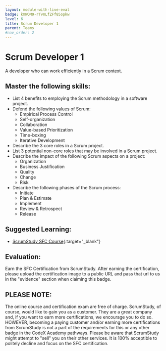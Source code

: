 ```yaml
---
layout: module-with-live-eval
badge: kmWOM9-rTvmLfZFf85opkw
level: 6
title: Scrum Developer 1
parent: Teams
#nav_order: 2
---
```

# Scrum Developer 1

A developer who can work efficiently in a Scrum context.

## Master the following skills:

* List 4 benefits to employing the Scrum methodology in a software project.
* Defend the following values of Scrum:
  - Empirical Process Control
  - Self-organization
  - Collaboration
  - Value-based Prioritization
  - Time-boxing
  - Iterative Development
* Describe the 3 core roles in a Scrum project.
* List 3 potential non-core roles that may be involved in a Scrum project.
* Describe the impact of the following Scrum aspects on a project:
  - Organization
  - Business Justification
  - Quality
  - Change
  - Risk
* Describe the following phases of the Scrum process:
  - Initiate
  - Plan & Estimate
  - Implement
  - Review & Retrospect
  - Release

## Suggested Learning:

* [ScrumStudy SFC Course](https://www.scrumstudy.com/certification/scrum-fundamentals-certified){:target="_blank"}

## Evaluation:

Earn the SFC Certification from ScrumStudy. After earning the certification, please upload the certification image to a public URL and pass that url to us in the "evidence" section when claiming this badge.

## PLEASE NOTE:

The online course and certification exam are free of charge. ScrumStudy, of course, would like to gain you as a customer. They are a great company and, if you want to earn more certifications, we encourage you to do so. HOWEVER, becoming a paying customer and/or earning more certifications from ScrumStudy is not a part of the requirements for this or any other badge in the CodeX Academy pathways. Please be aware that ScrumStudy might attempt to "sell" you on their other services. It is 100% acceptible to politely decline and focus on the SFC certification.